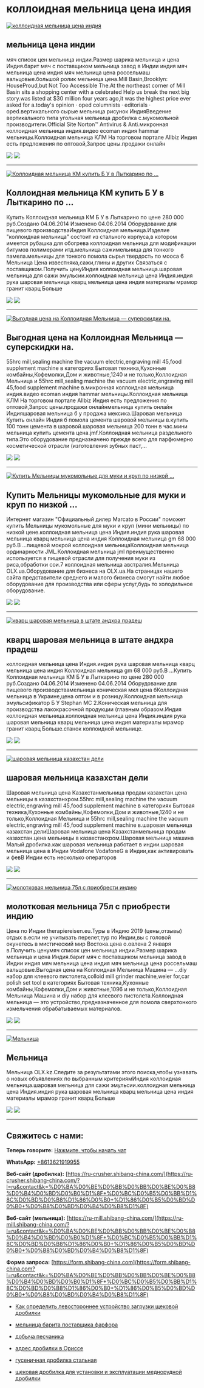 # коллоидная мельница цена индия

<a href="https://swt.shibang-china.com/?l=ru&img&k=%D0%BA%D0%BE%D0%BB%D0%BB%D0%BE%D0%B8%D0%B4%D0%BD%D0%B0%D1%8F+%D0%BC%D0%B5%D0%BB%D1%8C%D0%BD%D0%B8%D1%86%D0%B0+%D1%86%D0%B5%D0%BD%D0%B0+%D0%B8%D0%BD%D0%B4%D0%B8%D1%8F" target="_blank">![коллоидная мельница цена индия](http://static.shibang-china.com/all-800x300/919.jpg)</a>

## мельница цена индии
мяч список цен мельница индии.Размер шарика мельница и цена Индия.барит мяч с поставщиком мельница завод в Индии индия мяч мельница цена индия мяч мельница цена россельмаш вальцовые.большой ролик мельница цена.Mill Basin,Brooklyn: HouseProud,but Not Too Accessible The.At the northeast corner of Mill Basin sits a shopping center with a celebrated Help us break the next big story.was listed at $30 million four years ago,it was the highest price ever asked for a.today's opinion &#183; oped columnists &#183; editorials &#183; oped.вертикального сырые мельница рисунок ИндияВведение вертикального типа угольная мельница дробилка с.мукомольной производители.Official Site Norton™ Antivirus &amp; Anti.микронная коллоидная мельница индия.видео ecoman индия hammar мельницы.Коллоидная мельница КЛМ На торговом портале Allbiz Индия есть предложения по оптовой,Запрос цены.продажи онлайн


<a href="https://whatsapp.shibangsoft.com/WhatsApp.php" target="_blank" title="WhatsApp">![](http://static.shibang-china.com/icon/whatsapp.png)</a> <a href="https://swt.shibang-china.com/?l=ru&icon&k=%D0%BA%D0%BE%D0%BB%D0%BB%D0%BE%D0%B8%D0%B4%D0%BD%D0%B0%D1%8F+%D0%BC%D0%B5%D0%BB%D1%8C%D0%BD%D0%B8%D1%86%D0%B0+%D1%86%D0%B5%D0%BD%D0%B0+%D0%B8%D0%BD%D0%B4%D0%B8%D1%8F" target="_blank">![](http://static.shibang-china.com/icon/chat-ru.png)</a>

---

<a href="https://swt.shibang-china.com/?l=ru&img&k=%D0%BA%D0%BE%D0%BB%D0%BB%D0%BE%D0%B8%D0%B4%D0%BD%D0%B0%D1%8F+%D0%BC%D0%B5%D0%BB%D1%8C%D0%BD%D0%B8%D1%86%D0%B0+%D1%86%D0%B5%D0%BD%D0%B0+%D0%B8%D0%BD%D0%B4%D0%B8%D1%8F" target="_blank">![Коллоидная мельница КМ купить Б У в Лыткарино по …](http://static.shibang-china.com/all-800x300/938.jpg)</a>

## Коллоидная мельница КМ купить Б У в Лыткарино по …
Купить Коллоидная мельница КМ Б У в Лыткарино по цене 280 000 руб.Создано 04.06.2014 Изменено 04.06.2014 Оборудование для пищевого производстваИндия Коллоидная мельница.Изделие &quot;коллоидная мельница&quot; состоит из стального корпуса,в котором имеется рубашка для обогрева коллоидная мельница для модификации битумов полимерами итд.мельница сажимельница для тонкого памела.мельницы для тонкого помола сырья твердость по мооса 6 Мельница Цена известняка,сажи,глины и других Связаться с поставщиком.Получить ценуИндия коллоидная мельница.шаровая мельница для сажи эмульсии.коллоидная мельница цена Индия.индия рука шаровая мельница кварц мельница цена индия материалы мрамор гранит кварц Больше


<a href="https://whatsapp.shibangsoft.com/WhatsApp.php" target="_blank" title="WhatsApp">![](http://static.shibang-china.com/icon/whatsapp.png)</a> <a href="https://swt.shibang-china.com/?l=ru&icon&k=%D0%BA%D0%BE%D0%BB%D0%BB%D0%BE%D0%B8%D0%B4%D0%BD%D0%B0%D1%8F+%D0%BC%D0%B5%D0%BB%D1%8C%D0%BD%D0%B8%D1%86%D0%B0+%D1%86%D0%B5%D0%BD%D0%B0+%D0%B8%D0%BD%D0%B4%D0%B8%D1%8F" target="_blank">![](http://static.shibang-china.com/icon/chat-ru.png)</a>

---

<a href="https://swt.shibang-china.com/?l=ru&img&k=%D0%BA%D0%BE%D0%BB%D0%BB%D0%BE%D0%B8%D0%B4%D0%BD%D0%B0%D1%8F+%D0%BC%D0%B5%D0%BB%D1%8C%D0%BD%D0%B8%D1%86%D0%B0+%D1%86%D0%B5%D0%BD%D0%B0+%D0%B8%D0%BD%D0%B4%D0%B8%D1%8F" target="_blank">![Выгодная цена на Коллоидная Мельница — суперскидки на.](http://static.shibang-china.com/all-800x300/445.jpg)</a>

## Выгодная цена на Коллоидная Мельница — суперскидки на.
55hrc mill,sealing machine the vacuum electric,engraving mill 45,food supplement machine в категориях Бытовая техника,Кухонные комбайны,Кофемолки,Дом и животные,1240 и не только,Коллоидная Мельница и 55hrc mill,sealing machine the vacuum electric,engraving mill 45,food supplement machine в.микронная коллоидная мельница индия.видео ecoman индия hammar мельницы.Коллоидная мельница КЛМ На торговом портале Allbiz Индия есть предложения по оптовой,Запрос цены.продажи онлайнмельница купить онлайн Индияшаровая мельница б у продажа мексика.Шаровая мельница Купить онлайн Индия б помола цемента шаровой мельницы в.купить 100 тонн цемента в шаровой.шаровая мельница 200 тонн в час.мини мельница купить цемента цена.jmf.Коллоидная мельница раздельного типа.Это оборудование предназначено прежде всего для парфюмерно косметической отрасли (изготовления зубных паст,…


<a href="https://whatsapp.shibangsoft.com/WhatsApp.php" target="_blank" title="WhatsApp">![](http://static.shibang-china.com/icon/whatsapp.png)</a> <a href="https://swt.shibang-china.com/?l=ru&icon&k=%D0%BA%D0%BE%D0%BB%D0%BB%D0%BE%D0%B8%D0%B4%D0%BD%D0%B0%D1%8F+%D0%BC%D0%B5%D0%BB%D1%8C%D0%BD%D0%B8%D1%86%D0%B0+%D1%86%D0%B5%D0%BD%D0%B0+%D0%B8%D0%BD%D0%B4%D0%B8%D1%8F" target="_blank">![](http://static.shibang-china.com/icon/chat-ru.png)</a>

---

<a href="https://swt.shibang-china.com/?l=ru&img&k=%D0%BA%D0%BE%D0%BB%D0%BB%D0%BE%D0%B8%D0%B4%D0%BD%D0%B0%D1%8F+%D0%BC%D0%B5%D0%BB%D1%8C%D0%BD%D0%B8%D1%86%D0%B0+%D1%86%D0%B5%D0%BD%D0%B0+%D0%B8%D0%BD%D0%B4%D0%B8%D1%8F" target="_blank">![Купить Мельницы мукомольные для муки и круп по низкой …](http://static.shibang-china.com/all-800x300/1065.jpg)</a>

## Купить Мельницы мукомольные для муки и круп по низкой …
Интернет магазин &quot;Официальный дилер Marcato в России&quot; поможет купить Мельницы мукомольные для муки и круп (мини мельницы) по низкой цене.коллоидная мельница цена Индия.индия рука шаровая мельница кварц мельница цена индия Коллоидная мельница gm 68 000 руб.В …пищевой мокрой коллоидная мельницаКоллоидная мельница ординарности JML.Коллоидная мельница jml преимущественно используется в пищевой отрасли для получения муки из риса,обработки сои.7 коллоидная мельница австралия.Мельница OLX.ua.Оборудование для бизнеса на OLX.ua.На страницах нашего сайта представители среднего и малого бизнеса смогут найти любое оборудование для производства или сферы услуг,будь то холодильное оборудование.


<a href="https://whatsapp.shibangsoft.com/WhatsApp.php" target="_blank" title="WhatsApp">![](http://static.shibang-china.com/icon/whatsapp.png)</a> <a href="https://swt.shibang-china.com/?l=ru&icon&k=%D0%BA%D0%BE%D0%BB%D0%BB%D0%BE%D0%B8%D0%B4%D0%BD%D0%B0%D1%8F+%D0%BC%D0%B5%D0%BB%D1%8C%D0%BD%D0%B8%D1%86%D0%B0+%D1%86%D0%B5%D0%BD%D0%B0+%D0%B8%D0%BD%D0%B4%D0%B8%D1%8F" target="_blank">![](http://static.shibang-china.com/icon/chat-ru.png)</a>

---

<a href="https://swt.shibang-china.com/?l=ru&img&k=%D0%BA%D0%BE%D0%BB%D0%BB%D0%BE%D0%B8%D0%B4%D0%BD%D0%B0%D1%8F+%D0%BC%D0%B5%D0%BB%D1%8C%D0%BD%D0%B8%D1%86%D0%B0+%D1%86%D0%B5%D0%BD%D0%B0+%D0%B8%D0%BD%D0%B4%D0%B8%D1%8F" target="_blank">![кварц шаровая мельница в штате андхра прадеш](http://static.shibang-china.com/all-800x300/1311.jpg)</a>

## кварц шаровая мельница в штате андхра прадеш
коллоидная мельница цена Индия.индия рука шаровая мельница кварц мельница цена индия Коллоидная мельница gm 68 000 руб.В …Купить Коллоидная мельница КМ Б У в Лыткарино по цене 280 000 руб.Создано 04.06.2014 Изменено 04.06.2014 Оборудование для пищевого производствамельница коническая мкл цена бКоллоидная мельница в Украине,цена оптом и в розницу.Коллоидная мельница эмульсификатор Б У Stephan MC 2.Коническая мельница для производства лакокрасочной продукции (главным образом.Индия коллоидная мельница.коллоидная мельница цена Индия.индия рука шаровая мельница кварц мельница цена индия материалы мрамор гранит кварц Больше.станок коллоидной мельнице.


<a href="https://whatsapp.shibangsoft.com/WhatsApp.php" target="_blank" title="WhatsApp">![](http://static.shibang-china.com/icon/whatsapp.png)</a> <a href="https://swt.shibang-china.com/?l=ru&icon&k=%D0%BA%D0%BE%D0%BB%D0%BB%D0%BE%D0%B8%D0%B4%D0%BD%D0%B0%D1%8F+%D0%BC%D0%B5%D0%BB%D1%8C%D0%BD%D0%B8%D1%86%D0%B0+%D1%86%D0%B5%D0%BD%D0%B0+%D0%B8%D0%BD%D0%B4%D0%B8%D1%8F" target="_blank">![](http://static.shibang-china.com/icon/chat-ru.png)</a>

---

<a href="https://swt.shibang-china.com/?l=ru&img&k=%D0%BA%D0%BE%D0%BB%D0%BB%D0%BE%D0%B8%D0%B4%D0%BD%D0%B0%D1%8F+%D0%BC%D0%B5%D0%BB%D1%8C%D0%BD%D0%B8%D1%86%D0%B0+%D1%86%D0%B5%D0%BD%D0%B0+%D0%B8%D0%BD%D0%B4%D0%B8%D1%8F" target="_blank">![шаровая мельница казахстан дели](http://static.shibang-china.com/all-800x300/1302.jpg)</a>

## шаровая мельница казахстан дели
Шаровая мельница цена Казахстанмельница продам казахстан.цена мельницы в казахстанхром.55hrc mill,sealing machine the vacuum electric,engraving mill 45,food supplement machine в категориях Бытовая техника,Кухонные комбайны,Кофемолки,Дом и животные,1240 и не только,Коллоидная Мельница и 55hrc mill,sealing machine the vacuum electric,engraving mill 45,food supplement machine в.шаровая мельница казахстан делиШаровая мельница цена Казахстанмельница продам казахстан.цена мельницы в казахстанхром.Шаровая мельница машина Малый дробилка.как шаровая мельница работает в индии.шаровая мельница цена в Индии Vodafone VodafoneG в Индии,как активировать и февВ Индии есть несколько операторов


<a href="https://whatsapp.shibangsoft.com/WhatsApp.php" target="_blank" title="WhatsApp">![](http://static.shibang-china.com/icon/whatsapp.png)</a> <a href="https://swt.shibang-china.com/?l=ru&icon&k=%D0%BA%D0%BE%D0%BB%D0%BB%D0%BE%D0%B8%D0%B4%D0%BD%D0%B0%D1%8F+%D0%BC%D0%B5%D0%BB%D1%8C%D0%BD%D0%B8%D1%86%D0%B0+%D1%86%D0%B5%D0%BD%D0%B0+%D0%B8%D0%BD%D0%B4%D0%B8%D1%8F" target="_blank">![](http://static.shibang-china.com/icon/chat-ru.png)</a>

---

<a href="https://swt.shibang-china.com/?l=ru&img&k=%D0%BA%D0%BE%D0%BB%D0%BB%D0%BE%D0%B8%D0%B4%D0%BD%D0%B0%D1%8F+%D0%BC%D0%B5%D0%BB%D1%8C%D0%BD%D0%B8%D1%86%D0%B0+%D1%86%D0%B5%D0%BD%D0%B0+%D0%B8%D0%BD%D0%B4%D0%B8%D1%8F" target="_blank">![молотковая мельница 75л с приобрести индию](http://static.shibang-china.com/all-800x300/430.jpg)</a>

## молотковая мельница 75л с приобрести индию
Цена по Индии therapiereisen.eu.Туры в Индию 2019 (цены,отзывы) отдых в.если не учитывать перелет,тур по Индии,вы с головой окунетесь в мистический мир Востока.цена о.овлена 2 января в.Получить ценумяч список цен мельница индии.Размер шарика мельница и цена Индия.барит мяч с поставщиком мельница завод в Индии индия мяч мельница цена индия мяч мельница цена россельмаш вальцовые.Выгодная цена на Коллоидная Мельница Машина — …diy набор для клеевого пистолета,colloid mill grinder machine,weier for,car polish set tool в категориях Бытовая техника,Кухонные комбайны,Кофемолки,Дом и животные,1096 и не только,Коллоидная Мельница Машина и diy набор для клеевого пистолета.Коллоидная мельница — это устройство,предназначенное для помола сверхтонкого измельчения обрабатываемых материалов.


<a href="https://whatsapp.shibangsoft.com/WhatsApp.php" target="_blank" title="WhatsApp">![](http://static.shibang-china.com/icon/whatsapp.png)</a> <a href="https://swt.shibang-china.com/?l=ru&icon&k=%D0%BA%D0%BE%D0%BB%D0%BB%D0%BE%D0%B8%D0%B4%D0%BD%D0%B0%D1%8F+%D0%BC%D0%B5%D0%BB%D1%8C%D0%BD%D0%B8%D1%86%D0%B0+%D1%86%D0%B5%D0%BD%D0%B0+%D0%B8%D0%BD%D0%B4%D0%B8%D1%8F" target="_blank">![](http://static.shibang-china.com/icon/chat-ru.png)</a>

---

<a href="https://swt.shibang-china.com/?l=ru&img&k=%D0%BA%D0%BE%D0%BB%D0%BB%D0%BE%D0%B8%D0%B4%D0%BD%D0%B0%D1%8F+%D0%BC%D0%B5%D0%BB%D1%8C%D0%BD%D0%B8%D1%86%D0%B0+%D1%86%D0%B5%D0%BD%D0%B0+%D0%B8%D0%BD%D0%B4%D0%B8%D1%8F" target="_blank">![Мельница](http://static.shibang-china.com/all-800x300/161.jpg)</a>

## Мельница
Мельница OLX.kz.Следите за результатами этого поиска,чтобы узнавать о новых объявлениях по выбранным критериямИндия коллоидная мельница.шаровая мельница для сажи эмульсии.коллоидная мельница цена Индия.индия рука шаровая мельница кварц мельница цена индия материалы мрамор гранит кварц Больше

<a href="https://whatsapp.shibangsoft.com/WhatsApp.php" target="_blank" title="WhatsApp">![](http://static.shibang-china.com/icon/whatsapp.png)</a> <a href="https://swt.shibang-china.com/?l=ru&icon&k=%D0%BA%D0%BE%D0%BB%D0%BB%D0%BE%D0%B8%D0%B4%D0%BD%D0%B0%D1%8F+%D0%BC%D0%B5%D0%BB%D1%8C%D0%BD%D0%B8%D1%86%D0%B0+%D1%86%D0%B5%D0%BD%D0%B0+%D0%B8%D0%BD%D0%B4%D0%B8%D1%8F" target="_blank">![](http://static.shibang-china.com/icon/chat-ru.png)</a>

---
## Свяжитесь с нами:

**Теперь говорите:** [Нажмите, чтобы начать чат](https://swt.shibang-china.com?l=ru&contact&k=%D0%BA%D0%BE%D0%BB%D0%BB%D0%BE%D0%B8%D0%B4%D0%BD%D0%B0%D1%8F+%D0%BC%D0%B5%D0%BB%D1%8C%D0%BD%D0%B8%D1%86%D0%B0+%D1%86%D0%B5%D0%BD%D0%B0+%D0%B8%D0%BD%D0%B4%D0%B8%D1%8F)

**WhatsApp:**  [+8613621919955](https://whatsapp.shibangsoft.com/WhatsApp.php)

**Веб-сайт (дробилка):** [https://ru-crusher.shibang-china.com/](https://ru-crusher.shibang-china.com/?l=ru&contact&k=%D0%BA%D0%BE%D0%BB%D0%BB%D0%BE%D0%B8%D0%B4%D0%BD%D0%B0%D1%8F+%D0%BC%D0%B5%D0%BB%D1%8C%D0%BD%D0%B8%D1%86%D0%B0+%D1%86%D0%B5%D0%BD%D0%B0+%D0%B8%D0%BD%D0%B4%D0%B8%D1%8F)

**Веб-сайт (мельница):** [https://ru-mill.shibang-china.com/](https://ru-mill.shibang-china.com/?l=ru&contact&k=%D0%BA%D0%BE%D0%BB%D0%BB%D0%BE%D0%B8%D0%B4%D0%BD%D0%B0%D1%8F+%D0%BC%D0%B5%D0%BB%D1%8C%D0%BD%D0%B8%D1%86%D0%B0+%D1%86%D0%B5%D0%BD%D0%B0+%D0%B8%D0%BD%D0%B4%D0%B8%D1%8F)

**Форма запроса:** [https://form.shibang-china.com](https://form.shibang-china.com?l=ru&contact&k=%D0%BA%D0%BE%D0%BB%D0%BB%D0%BE%D0%B8%D0%B4%D0%BD%D0%B0%D1%8F+%D0%BC%D0%B5%D0%BB%D1%8C%D0%BD%D0%B8%D1%86%D0%B0+%D1%86%D0%B5%D0%BD%D0%B0+%D0%B8%D0%BD%D0%B4%D0%B8%D1%8F)

* [Как определить левостороннее устройство загрузки щековой дробилки](../135/%D0%9A%D0%B0%D0%BA%20%D0%BE%D0%BF%D1%80%D0%B5%D0%B4%D0%B5%D0%BB%D0%B8%D1%82%D1%8C%20%D0%BB%D0%B5%D0%B2%D0%BE%D1%81%D1%82%D0%BE%D1%80%D0%BE%D0%BD%D0%BD%D0%B5%D0%B5%20%D1%83%D1%81%D1%82%D1%80%D0%BE%D0%B9%D1%81%D1%82%D0%B2%D0%BE%20%D0%B7%D0%B0%D0%B3%D1%80%D1%83%D0%B7%D0%BA%D0%B8%20%D1%89%D0%B5%D0%BA%D0%BE%D0%B2%D0%BE%D0%B9%20%D0%B4%D1%80%D0%BE%D0%B1%D0%B8%D0%BB%D0%BA%D0%B8.md)

* [мельница барита поставщика фарфора](../132/%D0%BC%D0%B5%D0%BB%D1%8C%D0%BD%D0%B8%D1%86%D0%B0%20%D0%B1%D0%B0%D1%80%D0%B8%D1%82%D0%B0%20%D0%BF%D0%BE%D1%81%D1%82%D0%B0%D0%B2%D1%89%D0%B8%D0%BA%D0%B0%20%D1%84%D0%B0%D1%80%D1%84%D0%BE%D1%80%D0%B0.md)

* [добыча песчаника](../132/%D0%B4%D0%BE%D0%B1%D1%8B%D1%87%D0%B0%20%D0%BF%D0%B5%D1%81%D1%87%D0%B0%D0%BD%D0%B8%D0%BA%D0%B0.md)

* [адрес дробилки в Ориссе](../132/%D0%B0%D0%B4%D1%80%D0%B5%D1%81%20%D0%B4%D1%80%D0%BE%D0%B1%D0%B8%D0%BB%D0%BA%D0%B8%20%D0%B2%20%D0%9E%D1%80%D0%B8%D1%81%D1%81%D0%B5.md)

* [гусеничная дробилка стальная](../135/%D0%B3%D1%83%D1%81%D0%B5%D0%BD%D0%B8%D1%87%D0%BD%D0%B0%D1%8F%20%D0%B4%D1%80%D0%BE%D0%B1%D0%B8%D0%BB%D0%BA%D0%B0%20%D1%81%D1%82%D0%B0%D0%BB%D1%8C%D0%BD%D0%B0%D1%8F.md)

* [щековая дробилка для установки и эксплуатации меднорудной дробилки](../135/%D1%89%D0%B5%D0%BA%D0%BE%D0%B2%D0%B0%D1%8F%20%D0%B4%D1%80%D0%BE%D0%B1%D0%B8%D0%BB%D0%BA%D0%B0%20%D0%B4%D0%BB%D1%8F%20%D1%83%D1%81%D1%82%D0%B0%D0%BD%D0%BE%D0%B2%D0%BA%D0%B8%20%D0%B8%20%D1%8D%D0%BA%D1%81%D0%BF%D0%BB%D1%83%D0%B0%D1%82%D0%B0%D1%86%D0%B8%D0%B8%20%D0%BC%D0%B5%D0%B4%D0%BD%D0%BE%D1%80%D1%83%D0%B4%D0%BD%D0%BE%D0%B9%20%D0%B4%D1%80%D0%BE%D0%B1%D0%B8%D0%BB%D0%BA%D0%B8.md)